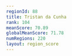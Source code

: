 ```yaml
---
regionId: 88
title: Tristan da Cunha
rank: 104
meanScore: 70.89
globalMeanScore: 71.78
numRegions: 220
layout: region_score
---
```

